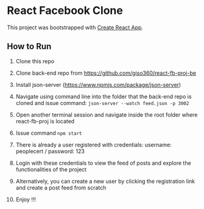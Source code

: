 # React Facebook Clone

This project was bootstrapped with [Create React App](https://github.com/facebook/create-react-app).

## How to Run

1. Clone this repo

2. Clone back-end repo from https://github.com/giso360/react-fb-proj-be

3. Install json-server (https://www.npmjs.com/package/json-server)

4. Navigate using command line into the folder that the back-end repo is cloned and issue command: `json-server --watch feed.json -p 3002`

5. Open another terminal session and navigate inside the root folder where react-fb-proj is located 

6. Issue command `npm start`

7. There is already a user registered with credentials: username: peoplecert / password: 123

8. Login with these credentials to view the feed of posts and explore the functionalities of the project

9. Alternatively, you can create a new user by clicking the registration link and create a post feed from scratch

10. Enjoy !!!

    ​

